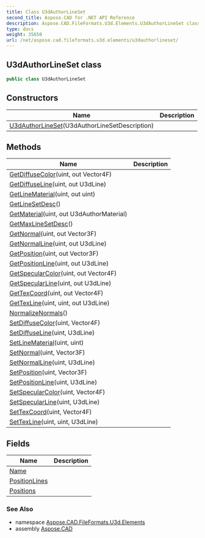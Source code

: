 ```yaml
---
title: Class U3dAuthorLineSet
second_title: Aspose.CAD for .NET API Reference
description: Aspose.CAD.FileFormats.U3d.Elements.U3dAuthorLineSet class. 
type: docs
weight: 35650
url: /net/aspose.cad.fileformats.u3d.elements/u3dauthorlineset/
---
```

## U3dAuthorLineSet class

```csharp
public class U3dAuthorLineSet
```

## Constructors

| Name | Description |
| --- | --- |
| [U3dAuthorLineSet](u3dauthorlineset/)(U3dAuthorLineSetDescription) |  |

## Methods

| Name | Description |
| --- | --- |
| [GetDiffuseColor](../../aspose.cad.fileformats.u3d.elements/u3dauthorlineset/getdiffusecolor/)(uint, out Vector4F) |  |
| [GetDiffuseLine](../../aspose.cad.fileformats.u3d.elements/u3dauthorlineset/getdiffuseline/)(uint, out U3dLine) |  |
| [GetLineMaterial](../../aspose.cad.fileformats.u3d.elements/u3dauthorlineset/getlinematerial/)(uint, out uint) |  |
| [GetLineSetDesc](../../aspose.cad.fileformats.u3d.elements/u3dauthorlineset/getlinesetdesc/)() |  |
| [GetMaterial](../../aspose.cad.fileformats.u3d.elements/u3dauthorlineset/getmaterial/)(uint, out U3dAuthorMaterial) |  |
| [GetMaxLineSetDesc](../../aspose.cad.fileformats.u3d.elements/u3dauthorlineset/getmaxlinesetdesc/)() |  |
| [GetNormal](../../aspose.cad.fileformats.u3d.elements/u3dauthorlineset/getnormal/)(uint, out Vector3F) |  |
| [GetNormalLine](../../aspose.cad.fileformats.u3d.elements/u3dauthorlineset/getnormalline/)(uint, out U3dLine) |  |
| [GetPosition](../../aspose.cad.fileformats.u3d.elements/u3dauthorlineset/getposition/)(uint, out Vector3F) |  |
| [GetPositionLine](../../aspose.cad.fileformats.u3d.elements/u3dauthorlineset/getpositionline/)(uint, out U3dLine) |  |
| [GetSpecularColor](../../aspose.cad.fileformats.u3d.elements/u3dauthorlineset/getspecularcolor/)(uint, out Vector4F) |  |
| [GetSpecularLine](../../aspose.cad.fileformats.u3d.elements/u3dauthorlineset/getspecularline/)(uint, out U3dLine) |  |
| [GetTexCoord](../../aspose.cad.fileformats.u3d.elements/u3dauthorlineset/gettexcoord/)(uint, out Vector4F) |  |
| [GetTexLine](../../aspose.cad.fileformats.u3d.elements/u3dauthorlineset/gettexline/)(uint, uint, out U3dLine) |  |
| [NormalizeNormals](../../aspose.cad.fileformats.u3d.elements/u3dauthorlineset/normalizenormals/)() |  |
| [SetDiffuseColor](../../aspose.cad.fileformats.u3d.elements/u3dauthorlineset/setdiffusecolor/)(uint, Vector4F) |  |
| [SetDiffuseLine](../../aspose.cad.fileformats.u3d.elements/u3dauthorlineset/setdiffuseline/)(uint, U3dLine) |  |
| [SetLineMaterial](../../aspose.cad.fileformats.u3d.elements/u3dauthorlineset/setlinematerial/)(uint, uint) |  |
| [SetNormal](../../aspose.cad.fileformats.u3d.elements/u3dauthorlineset/setnormal/)(uint, Vector3F) |  |
| [SetNormalLine](../../aspose.cad.fileformats.u3d.elements/u3dauthorlineset/setnormalline/)(uint, U3dLine) |  |
| [SetPosition](../../aspose.cad.fileformats.u3d.elements/u3dauthorlineset/setposition/)(uint, Vector3F) |  |
| [SetPositionLine](../../aspose.cad.fileformats.u3d.elements/u3dauthorlineset/setpositionline/)(uint, U3dLine) |  |
| [SetSpecularColor](../../aspose.cad.fileformats.u3d.elements/u3dauthorlineset/setspecularcolor/)(uint, Vector4F) |  |
| [SetSpecularLine](../../aspose.cad.fileformats.u3d.elements/u3dauthorlineset/setspecularline/)(uint, U3dLine) |  |
| [SetTexCoord](../../aspose.cad.fileformats.u3d.elements/u3dauthorlineset/settexcoord/)(uint, Vector4F) |  |
| [SetTexLine](../../aspose.cad.fileformats.u3d.elements/u3dauthorlineset/settexline/)(uint, uint, U3dLine) |  |

## Fields

| Name | Description |
| --- | --- |
| [Name](../../aspose.cad.fileformats.u3d.elements/u3dauthorlineset/name/) |  |
| [PositionLines](../../aspose.cad.fileformats.u3d.elements/u3dauthorlineset/positionlines/) |  |
| [Positions](../../aspose.cad.fileformats.u3d.elements/u3dauthorlineset/positions/) |  |

### See Also

* namespace [Aspose.CAD.FileFormats.U3d.Elements](../../aspose.cad.fileformats.u3d.elements/)
* assembly [Aspose.CAD](../../)


